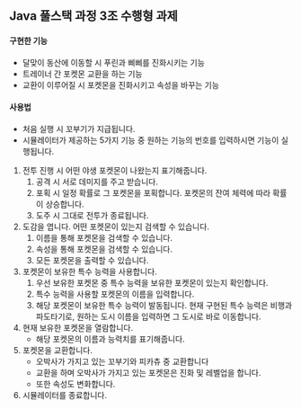 ## Java 풀스택 과정 3조 수행형 과제

#### 구현한 기능
- 달맞이 동산에 이동할 시 푸린과 삐삐를 진화시키는 기능 
- 트레이너 간 포켓몬 교환을 하는 기능 
- 교환이 이루어질 시 포켓몬을 진화시키고 속성을 바꾸는 기능

#### 사용법
- 처음 실행 시 꼬부기가 지급됩니다. 
- 시뮬레이터가 제공하는 5가지 기능 중 원하는 기능의 번호를 입력하시면 기능이 실행됩니다. 
1. 전투 진행 시 어떤 야생 포켓몬이 나왔는지 표기해줍니다.
   1. 공격 시 서로 데미지를 주고 받습니다.
   2. 포획 시 일정 확률로 그 포켓몬을 포획합니다. 포켓몬의 잔여 체력에 따라 확률이 상승합니다.
   3. 도주 시 그대로 전투가 종료됩니다.
2. 도감을 엽니다. 어떤 포켓몬이 있는지 검색할 수 있습니다.
   1. 이름을 통해 포켓몬을 검색할 수 있습니다.
   2. 속성을 통해 포켓몬을 검색할 수 있습니다.
   3. 모든 포켓몬을 출력할 수 있습니다.
3. 포켓몬이 보유한 특수 능력을 사용합니다.
   1. 우선 보유한 포켓몬 중 특수 능력을 보유한 포켓몬이 있는지 확인합니다.
   2. 특수 능력을 사용할 포켓몬의 이름을 입력합니다.
   3. 해당 포켓몬이 보유한 특수 능력이 발동됩니다.
   현재 구현된 특수 능력은 비행과 파도타기로, 원하는 도시 이름을 입력하면 그 도시로 바로 이동합니다.
4. 현재 보유한 포켓몬을 열람합니다.
    - 해당 포켓몬의 이름과 능력치를 표기해줍니다.
5. 포켓몬을 교환합니다.
    - 오박사가 가지고 있는 꼬부기와 피카츄 중 교환합니다
    - 교환을 하며 오박사가 가지고 있는 포켓몬은 진화 및 레벨업을 합니다.
    - 또한 속성도 변화합니다.
7. 시뮬레이터를 종료합니다.
